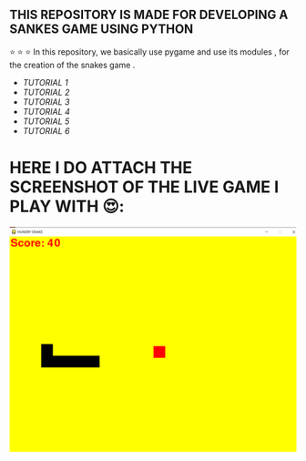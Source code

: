 ## THIS REPOSITORY IS MADE FOR DEVELOPING A SANKES GAME USING PYTHON
:star: :star: :star:
In this repository, we basically use pygame and use its modules , for the creation of the snakes game .

* *TUTORIAL 1*
* *TUTORIAL 2*
* *TUTORIAL 3*
* *TUTORIAL 4*
* *TUTORIAL 5*
* *TUTORIAL 6*

#  HERE I DO ATTACH THE SCREENSHOT OF THE LIVE GAME I PLAY WITH  :heart_eyes::

![alt text](PIC1.png)
